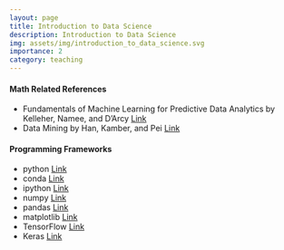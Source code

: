 ```yaml
---
layout: page
title: Introduction to Data Science
description: Introduction to Data Science
img: assets/img/introduction_to_data_science.svg
importance: 2
category: teaching
---
```


#### Math Related References

* Fundamentals of Machine Learning for Predictive Data Analytics by Kelleher, Namee, and D’Arcy [Link](https://mitpress.mit.edu/9780262029445/fundamentals-of-machine-learning-for-predictive-data-analytics/)  
* Data Mining by Han, Kamber, and Pei [Link](https://www.sciencedirect.com/book/9780123814791/data-mining-concepts-and-techniques)  


#### Programming Frameworks

* python [Link](https://www.python.org/)  
* conda [Link](https://docs.conda.io/en/latest/)  
* ipython [Link](https://ipython.org/)  
* numpy [Link](https://numpy.org/)  
* pandas [Link](https://pandas.pydata.org/)  
* matplotlib [Link](https://matplotlib.org/)  
* TensorFlow [Link](https://www.tensorflow.org/)  
* Keras [Link](https://keras.io/)  